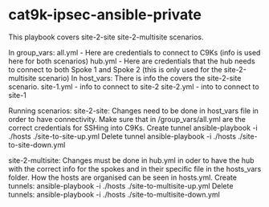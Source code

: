 # cat9k-ipsec-ansible-private

This playbook covers site-2-site site-2-multisite scenarios.

In group_vars:
all.yml - Here are credentials to connect to C9Ks (info is used here for both scenarios)
hub.yml - Here are credentials that the hub needs to connect to both Spoke 1 and Spoke 2 (this is only used for the site-2-multisite scenario)
In host_vars:
There is info the covers the site-2-site scenario.
site-1.yml - info to connect to site-2
site-2.yml - into to connect to site-1

Running scenarios:
    site-2-site:
Changes need to be done in host_vars file in order to have connectivity. Make sure that in /group_vars/all.yml are the correct credentials for SSHing into C9Ks.
Create tunnel
ansible-playbook -i ./hosts ./site-to-site-up.yml
Delete tunnel
ansible-playbook -i ./hosts ./site-to-site-down.yml

site-2-multisite:
Changes must be done in hub.yml in oder to have the hub with the correct info for the spokes and in their specific file in the hosts_vars folder. How the hosts are organised can be seen in hosts.yml.
Create tunnels:
ansible-playbook -i ./hosts ./site-to-multisite-up.yml
Delete tunnels:
ansible-playbook -i ./hosts ./site-to-multisite-down.yml